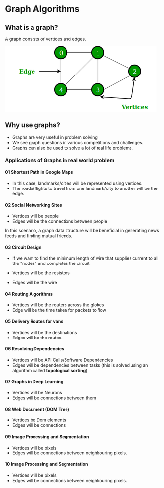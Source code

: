 # Graph Algorithms

## What is a graph?

A graph consists of vertices and edges.

![](images/graph-image.png)

## Why use graphs?

- Graphs are very useful in problem solving.
- We see graph questions in various competitions and challenges.
- Graphs can also be used to solve a lot of real life problems.

### Applications of Graphs in real world problem

#### 01 Shortest Path in Google Maps

- In this case, landmarks/cities will be represented using vertices.
- The roads/flights to travel from one landmark/city to another will be the edge.

#### 02 Social Networking Sites

- Vertices will be people
- Edges will be the connections between people

In this scenario, a graph data structure will be beneficial in generating news feeds and finding mutual friends.

#### 03 Circuit Design

- If we want to find the minimum length of wire that supplies current to all the "nodes" and completes the circuit

- Vertices will be the resistors
- Edges will be the wire

#### 04 Routing Algorithms

- Vertices will be the routers across the globes
- Edge will be the time taken for packets to flow

#### 05 Delivery Routes for vans

- Vertices will be the destinations 
- Edges will be the routes.

#### 06 Resolving Dependencies

- Vertices will be API Calls/Software Dependencies
- Edges will be dependencies between tasks (this is solved using an algorithm called **topological sorting**)

#### 07 Graphs in Deep Learning

- Vertices will be Neurons
- Edges will be connections between them

#### 08 Web Document (DOM Tree)

- Vertices be Dom elements
- Edges will be connections 

#### 09 Image Processing and Segmentation

- Vertices will be pixels
- Edges will be connections between neighbouring pixels.

#### 10 Image Processing and Segmentation

- Vertices will be pixels
- Edges will be connections between neighbouring pixels.
